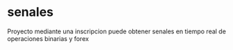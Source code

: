 # senales
 Proyecto mediante una inscripcion puede obtener senales en tiempo real de operaciones binarias y forex
